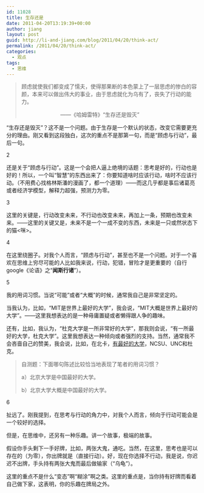 ```yaml
---
id: 11028
title: 生存还是
date: 2011-04-20T13:19:39+00:00
author: jiang
layout: post
guid: http://li-and-jiang.com/blog/2011/04/20/think-act/
permalink: /2011/04/20/think-act/
categories:
  - 观点
tags:
  - 思维
---
```

> 顾虑就使我们都变成了懦夫，使得那果断的本色蒙上了一层思虑的惨白的容颜，本来可以做出伟大的事业，由于思虑就化为乌有了，丧失了行动的能力。
> 
> &#160;&#160;&#160;&#160;&#160;&#160;&#160;&#160;&#160;&#160;&#160;&#160;&#160;&#160;&#160;&#160;&#160;&#160;&#160;&#160;&#160;&#160;&#160;&#160;&#160; ——《哈姆雷特》“生存还是毁灭”

“生存还是毁灭”？这不是一个问题。由于生存是一个默认的状态，改变它需要更充分的理由。刚又看到这段独白，这次的重点不是那第一句，而是“顾虑与行动”，最后一句。

2

还是关于“顾虑与行动”。这是一个会把人逼上绝境的话题：思考是好的，行动也是好的！所以，一个叫“智慧”的东西出来了：你要知道啥时应该行动，啥时不应该行动。（不用费心找格林斯潘的漫画了，都一个道理）——而这几乎都是事后诸葛亮或者经济学模型，解释力超强，预测力为零。

3

这里的关键是，行动改变未来，不行动也改变未来，再加上一条，预期也改变未来。——这里的关键又是，未来不是一个一成不变的东西，未来是一只或然状态下的猫<咪>。

4

在这里绕圈子。对我个人而言，“顾虑与行动”，甚至也不是一个问题。对于一个喜欢在思维上穷尽可能的人比如我来说，行动，犯错，冒险才是更重要的（自行google《论语》之“**闻斯行诸**”）。

5

我的用词习惯。当说“可能”或者“大概”的时候，通常我自己是非常坚定的。

当我认为，比如，“MIT是世界上最好的大学”，我会说，“MIT大概是世界上最好的大学”。——这里我想表达的是一种毋庸置疑或者懒得跟人争的趣味。

还有，比如，我认为，“杜克大学是一所非常好的大学”，那我则会说，“有一所最好的大学，杜克大学”。这里我想表达一种倾向或者强烈的支持。当然，通常我不会吝啬自己的赞美，我会说，比如，在北卡，[有最好的大学](http://li-and-jiang.com/blog/2011/04/17/triangle/)，NCSU、UNC和杜克。

> 自测题：下面哪句陈述比较恰当地表现了笔者的用词习惯？
> 
> a）北京大学是中国最好的大学。
> 
> b）北京大学大概是中国最好的大学。

6

扯远了。刚我提到，在思考与行动的角力中，对我个人而言，倾向于行动可能会是一个较好的选择。

但是，在思维中，还另有一种乐趣。讲一个故事，极端的故事。

假设你手头剩下一手好牌，比如，两张大鬼，通吃。当然，在这里，思考也是可以存在的（为零），你出牌就是（直接行动）。好，现在你选择不行动，我是说，你迟迟不出牌，手头持有两张大鬼而最后做输家（“乌龟”）。

这里的重点不是什么“变态”啊“糊涂”啊之类。这里的重点是，当你持有好牌而看着自己做下家，这表明，你的乐趣在牌局之外。